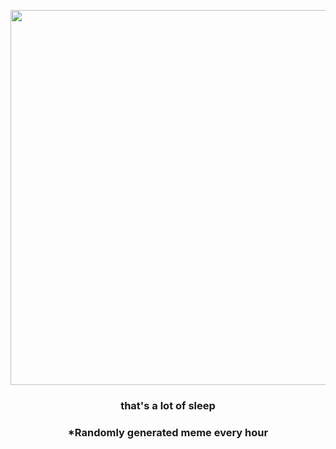 <p align="center">
        <img src="https://i.redd.it/nxqpqsb35cv81.jpg" width="600" height="600">
        </p>
        <h3 align="center">that's a lot of sleep</h3>
        <h3 align="center">*Randomly generated meme every hour</h3>
    
